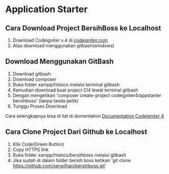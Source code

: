 # Application Starter

## Cara Download Project BersihBoss ke Localhost

1. Download Codeigniter v.4 di [codeigniter.com](https://www.codeigniter.com)
2. Atau download menggunakan gitbash(windows)

## Download Menggunakan GitBash

1. Download gitbash 
2. Download composer 
3. Buka folder xampp/htdocs melalui terminal gitbash
4. Kemudian download buat project CI4 lewat terminal gitbash
5. Dengan mengetikan 'composer create-project codeigniter4/appstarter bersihboss' (tanpa tanda petik)
6. Tunggu Proses Download

Cara selengkapnya bisa di liat di domentation [Documentation Codeigniter 4](http://codeigniter.com/user_guide/index.html)

## Cara Clone Project Dari Github ke Localhost

1. Klik Code(Green Button) 
2. Copy HTTPS link
3. Buka folder xampp/htdocs/bersihboss melalui gitbash
4. Jika sudah di dalam folder bersih boss ketikan 'git clone https://github.com/serwilhan/bersihboss.git'
